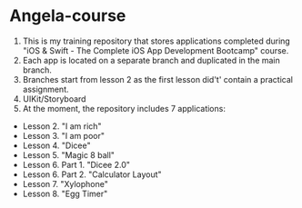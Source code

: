 # Angela-course
1. This is my training repository that stores applications completed during "iOS & Swift - The Complete iOS App Development Bootcamp" course.
2. Each app is located on a separate branch and duplicated in the main branch.
3. Branches start from lesson 2 as the first lesson did't' contain a practical assignment.
4. UIKit/Storyboard
5. At the moment, the repository includes 7 applications:
 - Lesson 2. "I am rich" 
 - Lesson 3. "I am poor" 
 - Lesson 4. "Dicee" 
 - Lesson 5. "Magic 8 ball" 
 - Lesson 6. Part 1. "Dicee 2.0" 
 - Lesson 6. Part 2. "Calculator Layout"
 - Lesson 7. "Xylophone" 
 - Lesson 8. "Egg Timer"
